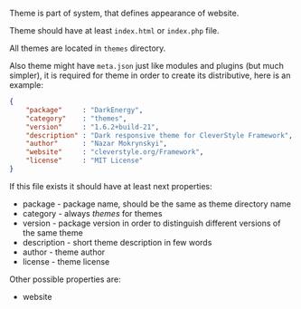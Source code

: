 Theme is part of system, that defines appearance of website.

Theme should have at least `index.html` or `index.php` file.

All themes are located in `themes` directory.

Also theme might have `meta.json` just like modules and plugins (but much simpler), it is required for theme in order to create its distributive, here is an example:
```json
{
	"package"     : "DarkEnergy",
	"category"    : "themes",
	"version"     : "1.6.2+build-21",
	"description" : "Dark responsive theme for CleverStyle Framework",
	"author"      : "Nazar Mokrynskyi",
	"website"     : "cleverstyle.org/Framework",
	"license"     : "MIT License"
}
```
If this file exists it should have at least next properties:
* package - package name, should be the same as theme directory name
* category - always *themes* for themes
* version - package version in order to distinguish different versions of the same theme
* description - short theme description in few words
* author - theme author
* license - theme license

Other possible properties are:
* website

